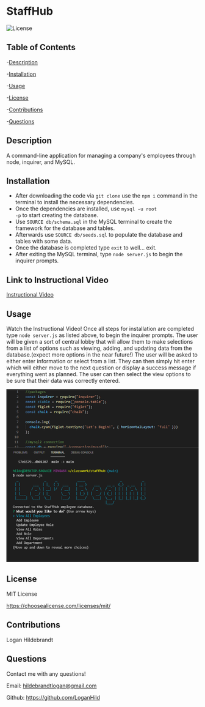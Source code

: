   # StaffHub

  ![License](https://img.shields.io/badge/license-MITLicense-success?style=plastic&logo=appveyor)

  ## Table of Contents
  -[Description](#description)

  -[Installation](#installation)

  -[Usage](#usage)

  -[License](#license)

  -[Contributions](#contributions)

  -[Questions](#questions)


  ## Description
  A command-line application for managing a company's employees through node, inquirer, and MySQL.

  ## Installation
  * After downloading the code via <code>git clone</code> use the <code>npm i</code> command in the terminal to install the necessary dependencies.
  * Once the dependencies are installed, use <code>mysql -u root -p</code> to start creating the database. 
  * Use <code>SOURCE db/schema.sql</code> in the MySQL terminal to create the framework for the database and tables. 
  * Afterwards use <code>SOURCE db/seeds.sql</code> to populate the database and tables with some data. 
  * Once the database is completed type <code>exit</code> to well... exit. 
  * After exiting the MySQL terminal, type <code>node server.js</code> to begin the inquirer prompts.
  ## Link to Instructional Video
  [Instructional Video](https://drive.google.com/file/d/1xE4-6DBnTZeUc_sHcqANbHsHrhBfZbNp/view)
  
  ## Usage
  Watch the Instructional Video! Once all steps for installation are completed type <code>node server.js</code> as listed above, to begin the inquirer prompts. The user will be given a sort of central lobby that will allow them to make selections from a list of options such as viewing, adding, and updating data from the database.(expect more options in the near future!) The user will be asked to either enter information or select from a list. They can then simply hit enter which will either move to the next question or display a success message if everything went as planned. The user can then select the view options to be sure that their data was correctly entered.
  
  ![StaffHub](assets/staffhub.png)
  
  ## License
 
  MIT License

  <https://choosealicense.com/licenses/mit/>

  ## Contributions
  Logan Hildebrandt

  ## Questions
  Contact me with any questions!

  Email: <hildebrandtlogan@gmail.com>

  Github: <https://github.com/LoganHild>

